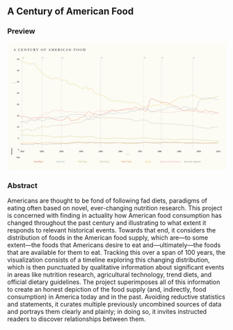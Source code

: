  ## A Century of American Food
 
 ### Preview

 [![screenshot](preview.png)](rikghosh.github.io/thesis)
 
 ### Abstract
 
Americans are thought to be fond of following fad diets, paradigms of eating often based on novel, ever-changing nutrition research. This project is concerned with finding in actuality how American food consumption has changed throughout the past century and illustrating to what extent it responds to relevant historical events. Towards that end, it considers the distribution of foods in the American food supply, which are—to some extent—the foods that Americans desire to eat and—ultimately—the foods that are available for them to eat. 
Tracking this over a span of 100 years, the visualization consists of a timeline exploring this changing distribution, which is then punctuated by qualitative information about significant events in areas like nutrition research, agricultural technology, trend diets, and official dietary guidelines. The project superimposes all of this information to create an honest depiction of the food supply (and, indirectly, food consumption) in America today and in the past. Avoiding reductive statistics and statements, it curates multiple previously uncombined sources of data and portrays them clearly and plainly; in doing so, it invites instructed readers to discover relationships between them. 


